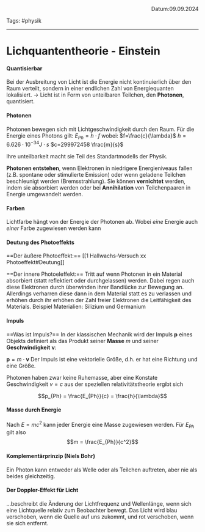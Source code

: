 <p align="right">Datum:09.09.2024</p>

Tags: #physik 

---

# Lichquantentheorie - Einstein
#### Quantisierbar
Bei der Ausbreitung von Licht ist die Energie nicht kontinuierlich über den Raum verteilt, sondern in einer endlichen Zahl von Energiequanten lokalisiert.
→ Licht ist in Form von unteilbaren Teilchen, den **Photonen**, quantisiert.

#### Photonen
Photonen bewegen sich mit Lichtgeschwindigkeit durch den Raum.
Für die Energie eines Photons gilt: $E_{Ph} = h·f$
wobei:
$f=\frac{c}{\lambda}$
$h= 6.626·10^{-34}J·s$
$c=299972458 \frac{m}{s}$

Ihre unteilbarkeit macht sie Teil des Standartmodells der Physik.

**Photonen entstehen**, 
wenn Elektronen in niedrigere Energieniveaus fallen (z.B. spontane oder stimulierte Emission) oder wenn geladene Teilchen beschleunigt werden (Bremsstrahlung). 
Sie können **vernichtet**
werden, indem sie absorbiert werden oder bei **Annihilation** von Teilchenpaaren in Energie umgewandelt werden.

#### Farben
Lichtfarbe hängt von der Energie der Photonen ab. 
Wobei *eine* Energie auch *einer* Farbe zugewiesen werden kann

#### Deutung des Photoeffekts
==Der äußere Photoeffekt:==
[[1 Hallwachs-Versuch xx Photoeffekt#Deutung]]

==Der innere Photoeleffekt:==
Tritt auf wenn Photonen in ein Material absorbiert (statt reflektiert oder durchgelassen) werden. Dabei regen auch diese Elektronen durch überwinden ihrer Bandlücke zur Bewegung an. Allerdings verharren diese dann in dem Material statt es zu verlassen und erhöhen durch ihr erhöhen der Zahl freier Elektronen die Leitfähigkeit des Materials. Beispiel Materialien: Silizium und Germanium 


#### Impuls

==Was ist Impuls?==
In der klassischen Mechanik wird der Impuls $\mathbf{p}$ eines Objekts definiert als das Produkt seiner **Masse** $m$ und seiner **Geschwindigkeit** $\mathbf{v}$:

$\mathbf{p} = m \cdot \mathbf{v}$
Der Impuls ist eine vektorielle Größe, d.h. er hat eine Richtung und eine Größe.

Photonen haben zwar keine Ruhemasse, aber eine Konstate Geschwindigkeit $v=c$
aus der speziellen relativitätstheorie ergibt sich

$$p_{Ph} = \frac{E_{Ph}}{c} = \frac{h}{\lambda}$$


#### Masse durch Energie
Nach $E = mc^2$ kann jeder Energie eine Masse zugewiesen werden.
Für $E_{Ph}$ gilt also 
$$m = \frac{E_{Ph}}{c^2}$$

#### Komplementärprinzip (Niels Bohr)
Ein Photon kann entweder als Welle oder als Teilchen auftreten, aber nie als beides gleichzeitig.


#### Der Doppler-Effekt für Licht
…beschreibt die Änderung der Lichtfrequenz und Wellenlänge, wenn sich eine Lichtquelle relativ zum Beobachter bewegt. Das Licht wird blau verschoben, wenn die Quelle auf uns zukommt, und rot verschoben, wenn sie sich entfernt.

